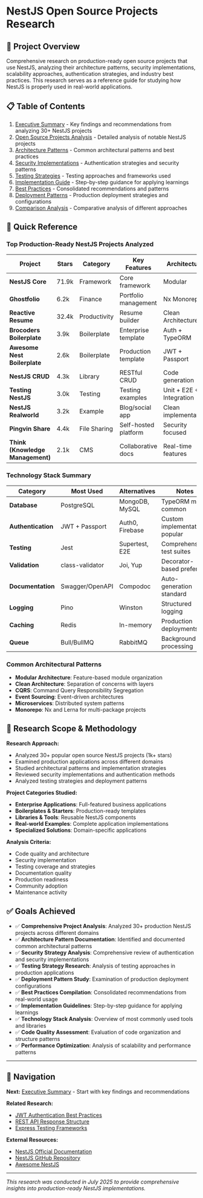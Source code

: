 # NestJS Open Source Projects Research

## 🎯 Project Overview

Comprehensive research on production-ready open source projects that use NestJS, analyzing their architecture patterns, security implementations, scalability approaches, authentication strategies, and industry best practices. This research serves as a reference guide for studying how NestJS is properly used in real-world applications.

## 📋 Table of Contents

1. [Executive Summary](./executive-summary.md) - Key findings and recommendations from analyzing 30+ NestJS projects
2. [Open Source Projects Analysis](./open-source-projects-analysis.md) - Detailed analysis of notable NestJS projects
3. [Architecture Patterns](./architecture-patterns.md) - Common architectural patterns and best practices
4. [Security Implementations](./security-implementations.md) - Authentication strategies and security patterns  
5. [Testing Strategies](./testing-strategies.md) - Testing approaches and frameworks used
6. [Implementation Guide](./implementation-guide.md) - Step-by-step guidance for applying learnings
7. [Best Practices](./best-practices.md) - Consolidated recommendations and patterns
8. [Deployment Patterns](./deployment-patterns.md) - Production deployment strategies and configurations
9. [Comparison Analysis](./comparison-analysis.md) - Comparative analysis of different approaches

## 🔧 Quick Reference

### Top Production-Ready NestJS Projects Analyzed

| Project | Stars | Category | Key Features | Architecture |
|---------|-------|----------|--------------|--------------|
| **NestJS Core** | 71.9k | Framework | Core framework | Modular |
| **Ghostfolio** | 6.2k | Finance | Portfolio management | Nx Monorepo |
| **Reactive Resume** | 32.4k | Productivity | Resume builder | Clean Architecture |
| **Brocoders Boilerplate** | 3.9k | Boilerplate | Enterprise template | Auth + TypeORM |
| **Awesome Nest Boilerplate** | 2.6k | Boilerplate | Production template | JWT + Passport |
| **NestJS CRUD** | 4.3k | Library | RESTful CRUD | Code generation |
| **Testing NestJS** | 3.0k | Testing | Testing examples | Unit + E2E + Integration |
| **NestJS Realworld** | 3.2k | Example | Blog/social app | Clean implementation |
| **Pingvin Share** | 4.4k | File Sharing | Self-hosted platform | Security focused |
| **Think (Knowledge Management)** | 2.1k | CMS | Collaborative docs | Real-time features |

### Technology Stack Summary

| Category | Most Used | Alternatives | Notes |
|----------|-----------|--------------|-------|
| **Database** | PostgreSQL | MongoDB, MySQL | TypeORM most common |
| **Authentication** | JWT + Passport | Auth0, Firebase | Custom implementations popular |
| **Testing** | Jest | Supertest, E2E | Comprehensive test suites |
| **Validation** | class-validator | Joi, Yup | Decorator-based preferred |
| **Documentation** | Swagger/OpenAPI | Compodoc | Auto-generation standard |
| **Logging** | Pino | Winston | Structured logging |
| **Caching** | Redis | In-memory | Production deployments |
| **Queue** | Bull/BullMQ | RabbitMQ | Background processing |

### Common Architectural Patterns

- **Modular Architecture**: Feature-based module organization
- **Clean Architecture**: Separation of concerns with layers
- **CQRS**: Command Query Responsibility Segregation
- **Event Sourcing**: Event-driven architectures
- **Microservices**: Distributed system patterns
- **Monorepo**: Nx and Lerna for multi-package projects

## 🚀 Research Scope & Methodology

**Research Approach:**
- Analyzed 30+ popular open source NestJS projects (1k+ stars)
- Examined production applications across different domains
- Studied architectural patterns and implementation strategies
- Reviewed security implementations and authentication methods
- Analyzed testing strategies and deployment patterns

**Project Categories Studied:**
- **Enterprise Applications**: Full-featured business applications
- **Boilerplates & Starters**: Production-ready templates
- **Libraries & Tools**: Reusable NestJS components
- **Real-world Examples**: Complete application implementations
- **Specialized Solutions**: Domain-specific applications

**Analysis Criteria:**
- Code quality and architecture
- Security implementation
- Testing coverage and strategies
- Documentation quality
- Production readiness
- Community adoption
- Maintenance activity

## ✅ Goals Achieved

- ✅ **Comprehensive Project Analysis**: Analyzed 30+ production NestJS projects across different domains
- ✅ **Architecture Pattern Documentation**: Identified and documented common architectural patterns
- ✅ **Security Strategy Analysis**: Comprehensive review of authentication and security implementations
- ✅ **Testing Strategy Research**: Analysis of testing approaches in production applications
- ✅ **Deployment Pattern Study**: Examination of production deployment configurations
- ✅ **Best Practices Compilation**: Consolidated recommendations from real-world usage
- ✅ **Implementation Guidelines**: Step-by-step guidance for applying learnings
- ✅ **Technology Stack Analysis**: Overview of most commonly used tools and libraries
- ✅ **Code Quality Assessment**: Evaluation of code organization and structure patterns
- ✅ **Performance Optimization**: Analysis of scalability and performance patterns

---

## 🔗 Navigation

**Next:** [Executive Summary](./executive-summary.md) - Start with key findings and recommendations

**Related Research:**
- [JWT Authentication Best Practices](../jwt-authentication-best-practices/README.md)
- [REST API Response Structure](../rest-api-response-structure-research/README.md)
- [Express Testing Frameworks](../express-testing-frameworks-comparison/README.md)

**External Resources:**
- [NestJS Official Documentation](https://docs.nestjs.com/)
- [NestJS GitHub Repository](https://github.com/nestjs/nest)
- [Awesome NestJS](https://github.com/nestjs/awesome-nestjs)

---

*This research was conducted in July 2025 to provide comprehensive insights into production-ready NestJS implementations.*